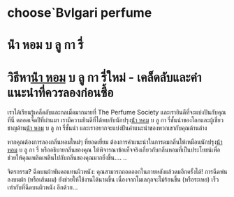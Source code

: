 # choose`Bvlgari perfume
# น้ํา หอม บ ลู กา รี่
# วิธีหา[น้ํา หอม](https://ceresaperfume.com) บ ลู กา รี่ใหม่ - เคล็ดลับและคำแนะนำที่ควรลองก่อนซื้อ
เราได้เรียนรู้เคล็ดลับและกลเม็ดมากมายที่ The Perfume Society และเรายินดีที่จะแบ่งปันกับคุณที่นี่ ตลอดเจ็ดปีที่ผ่านมา เรามีความยินดีที่ได้พบกับนักปรุง[น้ํา หอม](https://ceresaperfume.com) บ ลู กา รี่ชั้นนำของโลกและผู้เชี่ยวชาญด้าน[น้ํา หอม](https://ceresaperfume.com) บ ลู กา รี่ชั้นนำ และเราอยากจะแบ่งปันคำแนะนำของพวกเขากับคุณด้านล่าง

หากคุณต้องการลองกลิ่นหอมใหม่ๆ ที่ยอดเยี่ยม ต้องการคำแนะนำในการดมกลิ่นให้เหมือนนักปรุง[น้ํา หอม](https://ceresaperfume.com) บ ลู กา รี่ หรืออธิบายกลิ่นของคุณ ให้พิจารณาข้อเท็จจริงเกี่ยวกับกลิ่นหอมที่เป็นประโยชน์เพื่อช่วยให้คุณเพลิดเพลินไปกับกลิ่นของคุณมากยิ่งขึ้น.... ..

จิตรกรรม? ฉีดบนผ้าพันคอแทนผิวหนัง: คุณสามารถถอดออกในภายหลังแล้วดมอีกครั้งได้! การฉีดพ่นลงบนผ้า (หรือเส้นผม) ยังช่วยให้ใช้งานได้นานขึ้น เนื่องจากโมเลกุลจะไม่ร้อนขึ้น (หรือระเหย) เร็วเท่ากับที่ฉีดบนผิวหนัง อีกด้วย…